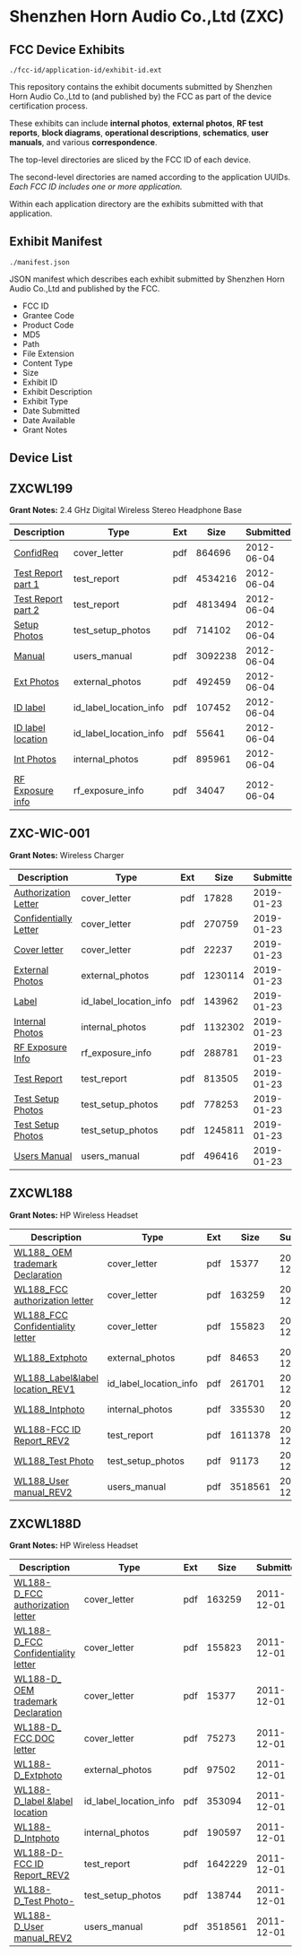 # Shenzhen Horn Audio Co.,Ltd (ZXC)
## FCC Device Exhibits

```
./fcc-id/application-id/exhibit-id.ext
```

This repository contains the exhibit documents submitted by Shenzhen Horn Audio Co.,Ltd to (and published by) the FCC as part of the device certification process.

These exhibits can include **internal photos**, **external photos**, **RF test reports**, **block diagrams**, **operational descriptions**, **schematics**, **user manuals**, and various **correspondence**.

The top-level directories are sliced by the FCC ID of each device.

The second-level directories are named according to the application UUIDs. *Each FCC ID includes one or more application.*

Within each application directory are the exhibits submitted with that application. 

## Exhibit Manifest

```
./manifest.json
```

JSON manifest which describes each exhibit submitted by Shenzhen Horn Audio Co.,Ltd and published by the FCC.

- FCC ID
- Grantee Code
- Product Code
- MD5
- Path
- File Extension
- Content Type
- Size
- Exhibit ID
- Exhibit Description
- Exhibit Type
- Date Submitted
- Date Available
- Grant Notes

## Device List
## ZXCWL199
**Grant Notes:** 2.4 GHz Digital Wireless Stereo Headphone Base

| Description | Type | Ext | Size | Submitted | Available |
| ----------- | ---- | --- | ---- | --------- | --------- |
| [ConfidReq](ZXCWL199/e7bb8df9b670a0025aa55c79c4e9f18a/1714696.pdf) | cover_letter | pdf | 864696 | 2012-06-04 | 2012-06-07 |
| [Test Report part 1](ZXCWL199/e7bb8df9b670a0025aa55c79c4e9f18a/1714702.pdf) | test_report | pdf | 4534216 | 2012-06-04 | 2012-06-07 |
| [Test Report part 2](ZXCWL199/e7bb8df9b670a0025aa55c79c4e9f18a/1714705.pdf) | test_report | pdf | 4813494 | 2012-06-04 | 2012-06-07 |
| [Setup Photos](ZXCWL199/e7bb8df9b670a0025aa55c79c4e9f18a/1714703.pdf) | test_setup_photos | pdf | 714102 | 2012-06-04 | 2012-06-07 |
| [Manual](ZXCWL199/e7bb8df9b670a0025aa55c79c4e9f18a/1714704.pdf) | users_manual | pdf | 3092238 | 2012-06-04 | 2012-06-07 |
| [Ext Photos](ZXCWL199/e7bb8df9b670a0025aa55c79c4e9f18a/1714697.pdf) | external_photos | pdf | 492459 | 2012-06-04 | 2012-06-07 |
| [ID label](ZXCWL199/e7bb8df9b670a0025aa55c79c4e9f18a/1714698.pdf) | id_label_location_info | pdf | 107452 | 2012-06-04 | 2012-06-07 |
| [ID label  location](ZXCWL199/e7bb8df9b670a0025aa55c79c4e9f18a/1714699.pdf) | id_label_location_info | pdf | 55641 | 2012-06-04 | 2012-06-07 |
| [Int Photos](ZXCWL199/e7bb8df9b670a0025aa55c79c4e9f18a/1714700.pdf) | internal_photos | pdf | 895961 | 2012-06-04 | 2012-06-07 |
| [RF Exposure info](ZXCWL199/e7bb8df9b670a0025aa55c79c4e9f18a/1714701.pdf) | rf_exposure_info | pdf | 34047 | 2012-06-04 | 2012-06-07 |
## ZXC-WIC-001
**Grant Notes:** Wireless Charger

| Description | Type | Ext | Size | Submitted | Available |
| ----------- | ---- | --- | ---- | --------- | --------- |
| [Authorization Letter](ZXC-WIC-001/9cb44be6f454c25f860c48c52635fa73/4140113.pdf) | cover_letter | pdf | 17828 | 2019-01-23 | 2019-01-23 |
| [Confidentially Letter](ZXC-WIC-001/9cb44be6f454c25f860c48c52635fa73/4140114.pdf) | cover_letter | pdf | 270759 | 2019-01-23 | 2019-01-23 |
| [Cover letter](ZXC-WIC-001/9cb44be6f454c25f860c48c52635fa73/4140115.pdf) | cover_letter | pdf | 22237 | 2019-01-23 | 2019-01-23 |
| [External Photos](ZXC-WIC-001/9cb44be6f454c25f860c48c52635fa73/4140121.pdf) | external_photos | pdf | 1230114 | 2019-01-23 | 2019-07-22 |
| [Label](ZXC-WIC-001/9cb44be6f454c25f860c48c52635fa73/4140116.pdf) | id_label_location_info | pdf | 143962 | 2019-01-23 | 2019-01-23 |
| [Internal Photos](ZXC-WIC-001/9cb44be6f454c25f860c48c52635fa73/4140122.pdf) | internal_photos | pdf | 1132302 | 2019-01-23 | 2019-07-22 |
| [RF Exposure Info](ZXC-WIC-001/9cb44be6f454c25f860c48c52635fa73/4140126.pdf) | rf_exposure_info | pdf | 288781 | 2019-01-23 | 2019-01-23 |
| [Test Report](ZXC-WIC-001/9cb44be6f454c25f860c48c52635fa73/4140125.pdf) | test_report | pdf | 813505 | 2019-01-23 | 2019-01-23 |
| [Test Setup Photos](ZXC-WIC-001/9cb44be6f454c25f860c48c52635fa73/4140123.pdf) | test_setup_photos | pdf | 778253 | 2019-01-23 | 2019-07-22 |
| [Test Setup Photos](ZXC-WIC-001/9cb44be6f454c25f860c48c52635fa73/4140124.pdf) | test_setup_photos | pdf | 1245811 | 2019-01-23 | 2019-07-22 |
| [Users Manual](ZXC-WIC-001/9cb44be6f454c25f860c48c52635fa73/4140117.pdf) | users_manual | pdf | 496416 | 2019-01-23 | 2019-07-22 |
## ZXCWL188
**Grant Notes:** HP Wireless Headset

| Description | Type | Ext | Size | Submitted | Available |
| ----------- | ---- | --- | ---- | --------- | --------- |
| [WL188_ OEM trademark Declaration](ZXCWL188/9479d1d2a10b6fe440cca3893ec1d985/1592699.pdf) | cover_letter | pdf | 15377 | 2011-12-01 | 2011-12-02 |
| [WL188_FCC authorization letter](ZXCWL188/9479d1d2a10b6fe440cca3893ec1d985/1592700.pdf) | cover_letter | pdf | 163259 | 2011-12-01 | 2011-12-02 |
| [WL188_FCC Confidentiality letter](ZXCWL188/9479d1d2a10b6fe440cca3893ec1d985/1592701.pdf) | cover_letter | pdf | 155823 | 2011-12-01 | 2011-12-02 |
| [WL188_Extphoto](ZXCWL188/9479d1d2a10b6fe440cca3893ec1d985/1592715.pdf) | external_photos | pdf | 84653 | 2011-12-01 | 2011-12-02 |
| [WL188_Label&label location_REV1](ZXCWL188/9479d1d2a10b6fe440cca3893ec1d985/1592717.pdf) | id_label_location_info | pdf | 261701 | 2011-12-01 | 2011-12-02 |
| [WL188_Intphoto](ZXCWL188/9479d1d2a10b6fe440cca3893ec1d985/1592716.pdf) | internal_photos | pdf | 335530 | 2011-12-01 | 2011-12-02 |
| [WL188-FCC ID Report_REV2](ZXCWL188/9479d1d2a10b6fe440cca3893ec1d985/1592720.pdf) | test_report | pdf | 1611378 | 2011-12-01 | 2011-12-02 |
| [WL188_Test Photo](ZXCWL188/9479d1d2a10b6fe440cca3893ec1d985/1592721.pdf) | test_setup_photos | pdf | 91173 | 2011-12-01 | 2011-12-02 |
| [WL188_User manual_REV2](ZXCWL188/9479d1d2a10b6fe440cca3893ec1d985/1592714.pdf) | users_manual | pdf | 3518561 | 2011-12-01 | 2011-12-02 |
## ZXCWL188D
**Grant Notes:** HP Wireless Headset

| Description | Type | Ext | Size | Submitted | Available |
| ----------- | ---- | --- | ---- | --------- | --------- |
| [WL188-D_FCC authorization letter](ZXCWL188D/537135fd9ece2fb32bd8f4768bf60f94/1592700.pdf) | cover_letter | pdf | 163259 | 2011-12-01 | 2011-12-02 |
| [WL188-D_FCC Confidentiality letter](ZXCWL188D/537135fd9ece2fb32bd8f4768bf60f94/1592701.pdf) | cover_letter | pdf | 155823 | 2011-12-01 | 2011-12-02 |
| [WL188-D_ OEM trademark Declaration](ZXCWL188D/537135fd9ece2fb32bd8f4768bf60f94/1592699.pdf) | cover_letter | pdf | 15377 | 2011-12-01 | 2011-12-02 |
| [WL188-D_ FCC DOC letter](ZXCWL188D/537135fd9ece2fb32bd8f4768bf60f94/1592706.pdf) | cover_letter | pdf | 75273 | 2011-12-01 | 2011-12-02 |
| [WL188-D_Extphoto](ZXCWL188D/537135fd9ece2fb32bd8f4768bf60f94/1592707.pdf) | external_photos | pdf | 97502 | 2011-12-01 | 2011-12-02 |
| [WL188-D_label &label location](ZXCWL188D/537135fd9ece2fb32bd8f4768bf60f94/1592709.pdf) | id_label_location_info | pdf | 353094 | 2011-12-01 | 2011-12-02 |
| [WL188-D_Intphoto](ZXCWL188D/537135fd9ece2fb32bd8f4768bf60f94/1592708.pdf) | internal_photos | pdf | 190597 | 2011-12-01 | 2011-12-02 |
| [WL188-D-FCC ID Report_REV2](ZXCWL188D/537135fd9ece2fb32bd8f4768bf60f94/1592712.pdf) | test_report | pdf | 1642229 | 2011-12-01 | 2011-12-02 |
| [WL188-D_Test Photo-](ZXCWL188D/537135fd9ece2fb32bd8f4768bf60f94/1592713.pdf) | test_setup_photos | pdf | 138744 | 2011-12-01 | 2011-12-02 |
| [WL188-D_User manual_REV2](ZXCWL188D/537135fd9ece2fb32bd8f4768bf60f94/1592714.pdf) | users_manual | pdf | 3518561 | 2011-12-01 | 2011-12-02 |
